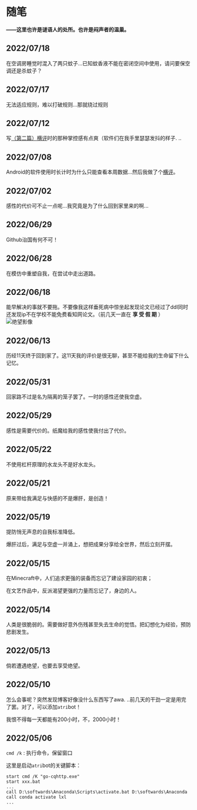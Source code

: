 # 随笔

**——这里也许是谜语人的处所。也许是闷声者的温巢。**
## 2022/07/18
在空调房睡觉时混入了两只蚊子...已知蚊香液不能在密闭空间中使用，请问要保空调还是杀蚊子？
## 2022/07/17
无法适应规则，难以打破规则...那就绕过规则
## 2022/07/12
写[（第二篇）横评](./my_articles.md#运动轨迹记录软件横评)时的那种掌控感有点爽（软件们在我手里瑟瑟发抖的样子. ..
## 2022/07/08
Android的软件使用时长计时为什么只能查看本周数据...然后我做了个[横评](./my_articles.md#android端记录软件使用时长)。
## 2022/07/02
感性的代价可不止一点呢...我究竟是为了什么回到家里来的啊...
## 2022/06/29
Github治国有何不可！
## 2022/06/28
在模仿中重塑自我，在尝试中走出道路。
## 2022/06/18
能早解决的事就不要拖。不要像我这样垂死病中惊坐起发现论文已经过了ddl同时还发现ip不在学校不能免费看知网论文。（前几天一直在 **享 受 假 期** ）
![绝望影像](/images/essay20220619.png)

## 2022/06/13
历经11天终于回到家了。这11天我的评价是很无聊，甚至不能给我的生命留下什么记忆。
## 2022/05/31
回家路不过是名为隔离的笼子罢了。一时的感性还使我空虚。
## 2022/05/29
感性是需要代价的。纸魔给我的感性使我付出了代价。
## 2022/05/22
不使用杠杆原理的水龙头不是好水龙头。
## 2022/05/21
原来带给我满足与快感的不是爆肝，是创造！
## 2022/05/19
提防悄无声息的自我标准降低。

爆肝过后，满足与空虚一并涌上，想把成果分享给全世界，然后立刻开摆。
## 2022/05/15
在Minecraft中，人们追求更强的装备而忘记了建设家园的初衷；

在文艺作品中，反派渴望更强的力量而忘记了，身边的人。
## 2022/05/14
人类是很脆弱的。需要做好意外伤残甚至失去生命的觉悟。把幻想化为经验，预防悲剧发生。
## 2022/05/13
倘若遭遇绝望，也要去享受绝望。
## 2022/05/10
怎么会事呢？突然发现博客好像没什么东西写了awa. ..前几天的干劲一定是用完了罢。对了，可以添加`atri`bot！

我恨不得每一天都能有200小时，不，2000小时！
## 2022/05/06
`cmd /k` : 执行命令，保留窗口

这里是启动`atri`bot的关键脚本：
```batch
start cmd /K "go-cqhttp.exe"
start xxx.bat
...
call D:\softwards\Anaconda\Scripts\activate.bat D:\softwards\Anaconda
call conda activate lxl
...
```